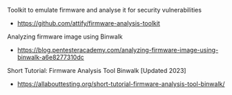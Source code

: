 Toolkit to emulate firmware and analyse it for security vulnerabilities
- https://github.com/attify/firmware-analysis-toolkit

Analyzing firmware image using Binwalk
- https://blog.pentesteracademy.com/analyzing-firmware-image-using-binwalk-a6e8277310dc

Short Tutorial: Firmware Analysis Tool Binwalk [Updated 2023]
- https://allabouttesting.org/short-tutorial-firmware-analysis-tool-binwalk/
